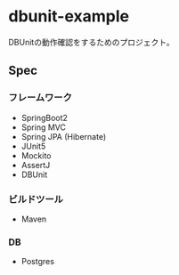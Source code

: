 # dbunit-example
DBUnitの動作確認をするためのプロジェクト。

## Spec

### フレームワーク

- SpringBoot2
- Spring MVC
- Spring JPA (Hibernate)
- JUnit5
- Mockito
- AssertJ
- DBUnit

### ビルドツール

- Maven

### DB

- Postgres
